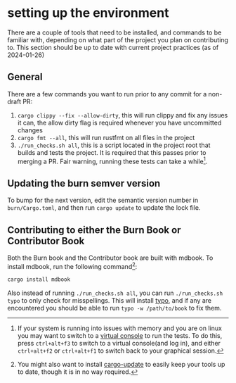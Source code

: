 # setting up the environment

There are a couple of tools that need to be installed, and commands to be familiar with, depending on what part of the project you plan on contributing to. This section should be up to date with current project practices (as of 2024-01-26)

## General

There are a few commands you want to run prior to any commit for a non-draft PR:

1. `cargo clippy --fix --allow-dirty`, this will run clippy and fix any issues it can, the allow dirty flag is required whenever you have uncommitted changes
2. `cargo fmt --all`, this will run rustfmt on all files in the project
3. `./run_checks.sh all`, this is a script located in the project root that builds and tests the project. It is required that this passes prior to merging a PR. Fair warning, running these tests can take a while[^2].

## Updating the burn semver version

To bump for the next version, edit the semantic version number in `burn/Cargo.toml`, and then run `cargo update` to update the lock file.


## Contributing to either the Burn Book or Contributor Book

Both the Burn book and the Contributor book are built with mdbook. To install mdbook, run the following command[^1]:

```bash
cargo install mdbook
```

Also instead of running `./run_checks.sh all`, you can run `./run_checks.sh typo` to only check for misspellings. This will install [typo](https://crates.io/crates/typos-cli), and if any are encountered you should be able to run `typo -w /path/to/book` to fix them.

[^1]: You might also want to install [cargo-update](https://github.com/nabijaczleweli/cargo-update) to easily keep your tools up to date, though it is in no way required.
[^2]: If your system is running into issues with memory and you are on linux  you may want to switch to a [virtual console](https://wiki.archlinux.org/title/Linux_console#Virtual_consoles) to run the tests. To do this, press `ctrl+alt+f3` to switch to a virtual console(and log in), and either `ctrl+alt+f2` or `ctrl+alt+f1` to switch back to your graphical session.